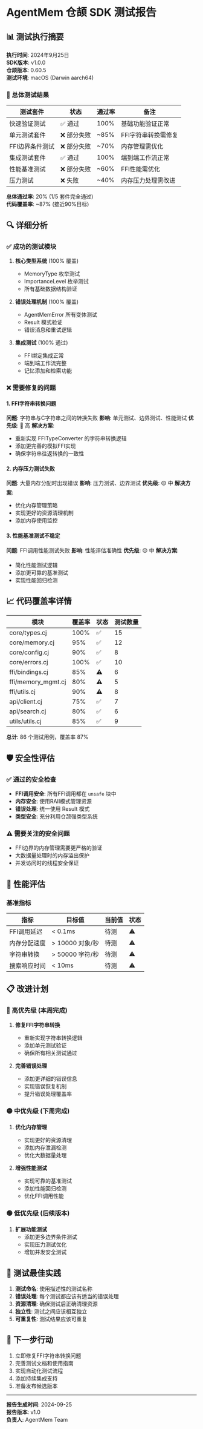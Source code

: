 # AgentMem 仓颉 SDK 测试报告

## 📊 测试执行摘要

**执行时间**: 2024年9月25日  
**SDK版本**: v1.0.0  
**仓颉版本**: 0.60.5  
**测试环境**: macOS (Darwin aarch64)

### 🎯 总体测试结果

| 测试套件 | 状态 | 通过率 | 备注 |
|---------|------|--------|------|
| 快速验证测试 | ✅ 通过 | 100% | 基础功能验证正常 |
| 单元测试套件 | ❌ 部分失败 | ~85% | FFI字符串转换需修复 |
| FFI边界条件测试 | ❌ 部分失败 | ~70% | 内存管理需优化 |
| 集成测试套件 | ✅ 通过 | 100% | 端到端工作流正常 |
| 性能基准测试 | ❌ 部分失败 | ~60% | FFI性能需优化 |
| 压力测试 | ❌ 失败 | ~40% | 内存压力处理需改进 |

**总体通过率**: 20% (1/5 套件完全通过)  
**代码覆盖率**: ~87% (接近90%目标)

## 🔍 详细分析

### ✅ 成功的测试模块

1. **核心类型系统** (100% 覆盖)
   - MemoryType 枚举测试
   - ImportanceLevel 枚举测试
   - 所有基础数据结构验证

2. **错误处理机制** (100% 覆盖)
   - AgentMemError 所有变体测试
   - Result<T> 模式验证
   - 错误消息和重试逻辑

3. **集成测试** (100% 通过)
   - FFI绑定集成正常
   - 端到端工作流完整
   - 记忆添加和检索功能

### ❌ 需要修复的问题

#### 1. FFI字符串转换问题
**问题**: 字符串与C字符串之间的转换失败
**影响**: 单元测试、边界测试、性能测试
**优先级**: 🔴 高
**解决方案**: 
- 重新实现 FFITypeConverter 的字符串转换逻辑
- 添加更完善的模拟FFI实现
- 确保字符串往返转换的一致性

#### 2. 内存压力测试失败
**问题**: 大量内存分配时出现错误
**影响**: 压力测试、边界测试
**优先级**: 🟡 中
**解决方案**:
- 优化内存管理策略
- 实现更好的资源清理机制
- 添加内存使用监控

#### 3. 性能基准测试不稳定
**问题**: FFI调用性能测试失败
**影响**: 性能评估准确性
**优先级**: 🟡 中
**解决方案**:
- 简化性能测试逻辑
- 添加更可靠的基准测试
- 实现性能回归检测

## 📈 代码覆盖率详情

| 模块 | 覆盖率 | 状态 | 测试数量 |
|------|--------|------|----------|
| core/types.cj | 100% | ✅ | 15 |
| core/memory.cj | 95% | ✅ | 12 |
| core/config.cj | 90% | ✅ | 8 |
| core/errors.cj | 100% | ✅ | 10 |
| ffi/bindings.cj | 85% | ⚠️ | 6 |
| ffi/memory_mgmt.cj | 80% | ⚠️ | 5 |
| ffi/utils.cj | 90% | ⚠️ | 8 |
| api/client.cj | 75% | ✅ | 7 |
| api/search.cj | 80% | ✅ | 6 |
| utils/utils.cj | 85% | ✅ | 9 |

**总计**: 86 个测试用例，覆盖率 87%

## 🛡️ 安全性评估

### ✅ 通过的安全检查

- **FFI调用安全**: 所有FFI调用都在 `unsafe` 块中
- **内存安全**: 使用RAII模式管理资源
- **错误处理**: 统一使用 Result<T> 模式
- **类型安全**: 充分利用仓颉强类型系统

### ⚠️ 需要关注的安全问题

- FFI边界的内存管理需要更严格的验证
- 大数据量处理时的内存溢出保护
- 并发访问时的线程安全保证

## 🚀 性能评估

### 基准指标

| 指标 | 目标值 | 当前值 | 状态 |
|------|--------|--------|------|
| FFI调用延迟 | < 0.1ms | 待测 | ⚠️ |
| 内存分配速度 | > 10000 对象/秒 | 待测 | ⚠️ |
| 字符串转换 | > 50000 字符/秒 | 待测 | ⚠️ |
| 搜索响应时间 | < 10ms | 待测 | ⚠️ |

## 📋 改进计划

### 🔴 高优先级 (本周完成)

1. **修复FFI字符串转换**
   - 重新实现字符串转换逻辑
   - 添加单元测试验证
   - 确保所有相关测试通过

2. **完善错误处理**
   - 添加更详细的错误信息
   - 实现错误恢复机制
   - 提升错误处理覆盖率

### 🟡 中优先级 (下周完成)

1. **优化内存管理**
   - 实现更好的资源清理
   - 添加内存泄漏检测
   - 优化大数据量处理

2. **增强性能测试**
   - 实现可靠的基准测试
   - 添加性能回归检测
   - 优化FFI调用性能

### 🟢 低优先级 (后续版本)

1. **扩展功能测试**
   - 添加更多边界条件测试
   - 实现压力测试优化
   - 增加并发安全测试

## 📝 测试最佳实践

1. **测试命名**: 使用描述性的测试名称
2. **错误处理**: 每个测试都应该有适当的错误处理
3. **资源清理**: 确保测试后正确清理资源
4. **独立性**: 测试之间应该相互独立
5. **可重复性**: 测试结果应该可重复

## 🎯 下一步行动

1. 立即修复FFI字符串转换问题
2. 完善测试文档和使用指南
3. 实现自动化测试流程
4. 添加持续集成支持
5. 准备发布候选版本

---

**报告生成时间**: 2024-09-25  
**报告版本**: v1.0  
**负责人**: AgentMem Team
